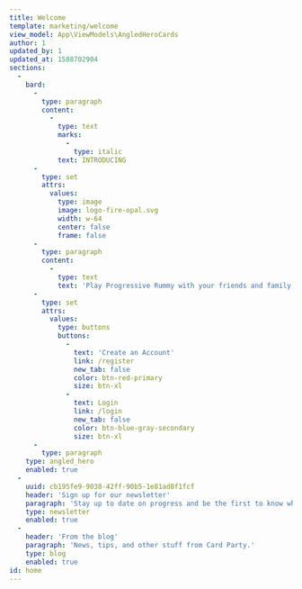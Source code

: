```yaml
---
title: Welcome
template: marketing/welcome
view_model: App\ViewModels\AngledHeroCards
author: 1
updated_by: 1
updated_at: 1588702904
sections:
  -
    bard:
      -
        type: paragraph
        content:
          -
            type: text
            marks:
              -
                type: italic
            text: INTRODUCING
      -
        type: set
        attrs:
          values:
            type: image
            image: logo-fire-opal.svg
            width: w-64
            center: false
            frame: false
      -
        type: paragraph
        content:
          -
            type: text
            text: 'Play Progressive Rummy with your friends and family, no matter where they are in the world!'
      -
        type: set
        attrs:
          values:
            type: buttons
            buttons:
              -
                text: 'Create an Account'
                link: /register
                new_tab: false
                color: btn-red-primary
                size: btn-xl
              -
                text: Login
                link: /login
                new_tab: false
                color: btn-blue-gray-secondary
                size: btn-xl
      -
        type: paragraph
    type: angled_hero
    enabled: true
  -
    uuid: cb195fe9-9038-42ff-90b5-1e81ad8f1fcf
    header: 'Sign up for our newsletter'
    paragraph: 'Stay up to date on progress and be the first to know when we launch!'
    type: newsletter
    enabled: true
  -
    header: 'From the blog'
    paragraph: 'News, tips, and other stuff from Card Party.'
    type: blog
    enabled: true
id: home
---
```


